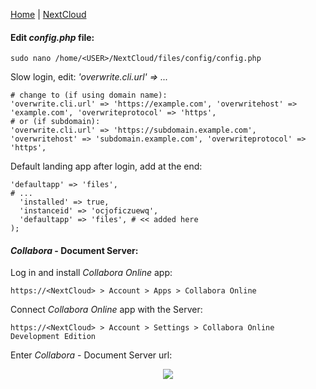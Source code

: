   
<a href="https://github.com/vdarkobar/Home_Cloud#proxmox">Home</a> | <a href="https://github.com/vdarkobar/NextCloud/blob/main/README.md#nextcloud">NextCloud</a>
  
#### Edit *config.php* file:
```
sudo nano /home/<USER>/NextCloud/files/config/config.php
```  
  
 Slow login, edit: *'overwrite.cli.url' => ...*
```
# change to (if using domain name):
'overwrite.cli.url' => 'https://example.com', 'overwritehost' => 'example.com', 'overwriteprotocol' => 'https',
# or (if subdomain):
'overwrite.cli.url' => 'https://subdomain.example.com', 'overwritehost' => 'subdomain.example.com', 'overwriteprotocol' => 'https',
```
Default landing app after login, add at the end:
```
'defaultapp' => 'files',
# ...
  'installed' => true,
  'instanceid' => 'ocjoficzuewq',
  'defaultapp' => 'files', # << added here
);
```
  
#### *Collabora* - Document Server:  

Log in and install *Collabora Online* app:
```
https://<NextCloud> > Account > Apps > Collabora Online
```

Connect *Collabora Online* app with the Server:  
```
https://<NextCloud> > Account > Settings > Collabora Online Development Edition
```

Enter *Collabora* - Document Server url:
  
<p align="center">
  <img src="https://github.com/vdarkobar/shared/blob/main/Collabora.webp">
</p>
